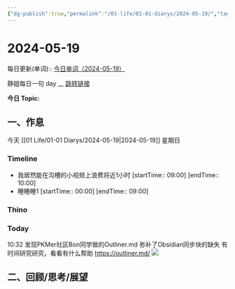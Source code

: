 ```yaml
---
{"dg-publish":true,"permalink":"/01-life/01-01-diarys/2024-05-19/","tags":["Diary"]}
---
```



# 2024-05-19
每日更新(单词)::
[今日单词（2024-05-19）](https://www.123pan.com/s/FckCjv-cjUUA.html)

静姐每日一句 day __
[跳转链接](https://www.123pan.com/FileView?fileId=5435933&shareKey=FckCjv-cjUUA&sharePwd=)

**今日 Topic:** 
## 一、作息
今天 [[01 Life/01-01 Diarys/2024-05-19\|2024-05-19]] 星期日

### Timeline
-  我居然能在沟槽的小视频上浪费将近1小时 [startTime:: 09:00]  [endTime:: 10:00]
-  睡睡睡1 [startTime:: 00:00]  [endTime:: 09:00]

### Thino

### Today
10:32
	发现PKMer社区Bon同学做的Outliner.md
	弥补了Obsidian同步块的缺失
	有时间研究研究，看看有什么帮助
	https://outliner.md/
	![](https://pic.60004000.xyz/2024/05/e643cf0c530435e487ed8ec0e5c68cf9.png)



## 二、回顾/思考/展望







